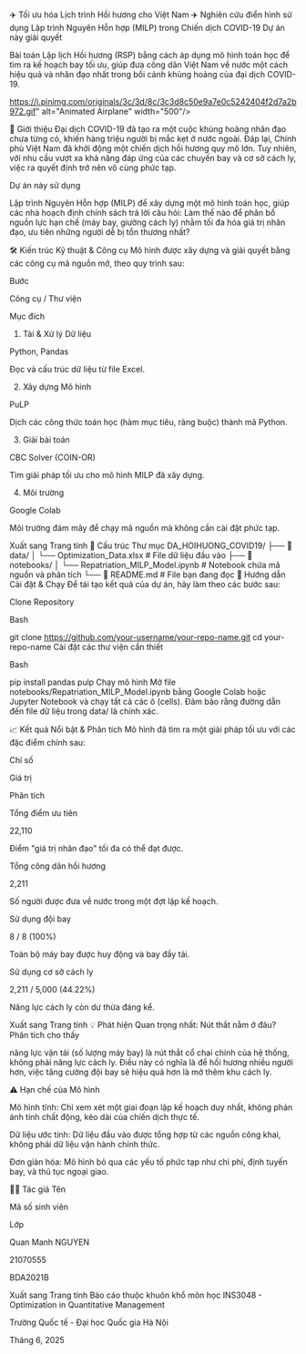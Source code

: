✈️ Tối ưu hóa Lịch trình Hồi hương cho Việt Nam ✈️
Nghiên cứu điển hình sử dụng Lập trình Nguyên Hỗn hợp (MILP) trong Chiến dịch COVID-19
Dự án này giải quyết 

Bài toán Lập lịch Hồi hương (RSP) bằng cách áp dụng mô hình toán học để tìm ra kế hoạch bay tối ưu, giúp đưa công dân Việt Nam về nước một cách hiệu quả và nhân đạo nhất trong bối cảnh khủng hoảng của đại dịch COVID-19.


https://i.pinimg.com/originals/3c/3d/8c/3c3d8c50e9a7e0c5242404f2d7a2b972.gif" alt="Animated Airplane" width="500"/>

🎯 Giới thiệu
Đại dịch COVID-19 đã tạo ra một cuộc khủng hoảng nhân đạo chưa từng có, khiến hàng triệu người bị mắc kẹt ở nước ngoài. Đáp lại, Chính phủ Việt Nam đã khởi động một chiến dịch hồi hương quy mô lớn. Tuy nhiên, với nhu cầu vượt xa khả năng đáp ứng của các chuyến bay và cơ sở cách ly, việc ra quyết định trở nên vô cùng phức tạp.



Dự án này sử dụng 

Lập trình Nguyên Hỗn hợp (MILP) để xây dựng một mô hình toán học, giúp các nhà hoạch định chính sách trả lời câu hỏi: Làm thế nào để phân bổ nguồn lực hạn chế (máy bay, giường cách ly) nhằm tối đa hóa giá trị nhân đạo, ưu tiên những người dễ bị tổn thương nhất? 

🛠️ Kiến trúc Kỹ thuật & Công cụ
Mô hình được xây dựng và giải quyết bằng các công cụ mã nguồn mở, theo quy trình sau:

Bước

Công cụ / Thư viện

Mục đích

1. Tải & Xử lý Dữ liệu

Python, Pandas

Đọc và cấu trúc dữ liệu từ file Excel.


2. Xây dựng Mô hình

PuLP

Dịch các công thức toán học (hàm mục tiêu, ràng buộc) thành mã Python.


3. Giải bài toán

CBC Solver (COIN-OR)

Tìm giải pháp tối ưu cho mô hình MILP đã xây dựng.

4. Môi trường

Google Colab

Môi trường đám mây để chạy mã nguồn mà không cần cài đặt phức tạp.


Xuất sang Trang tính
📁 Cấu trúc Thư mục
DA_HOIHUONG_COVID19/
├── 📂 data/
│   └── Optimization_Data.xlsx     # File dữ liệu đầu vào
├── 📂 notebooks/
│   └── Repatriation_MILP_Model.ipynb # Notebook chứa mã nguồn và phân tích
└── 📜 README.md                     # File bạn đang đọc
🚀 Hướng dẫn Cài đặt & Chạy
Để tái tạo kết quả của dự án, hãy làm theo các bước sau:

Clone Repository

Bash

git clone https://github.com/your-username/your-repo-name.git
cd your-repo-name
Cài đặt các thư viện cần thiết

Bash

pip install pandas pulp
Chạy mô hình
Mở file notebooks/Repatriation_MILP_Model.ipynb bằng Google Colab hoặc Jupyter Notebook và chạy tất cả các ô (cells). Đảm bảo rằng đường dẫn đến file dữ liệu trong data/ là chính xác.

📈 Kết quả Nổi bật & Phân tích
Mô hình đã tìm ra một giải pháp tối ưu với các đặc điểm chính sau:

Chỉ số

Giá trị

Phân tích

Tổng điểm ưu tiên

22,110

Điểm "giá trị nhân đạo" tối đa có thể đạt được.

Tổng công dân hồi hương

2,211

Số người được đưa về nước trong một đợt lập kế hoạch.

Sử dụng đội bay

8 / 8 (100%)

Toàn bộ máy bay được huy động và bay đầy tải.

Sử dụng cơ sở cách ly

2,211 / 5,000 (44.22%)

Năng lực cách ly còn dư thừa đáng kể.


Xuất sang Trang tính
💡 Phát hiện Quan trọng nhất: Nút thắt nằm ở đâu?
Phân tích cho thấy 

năng lực vận tải (số lượng máy bay) là nút thắt cổ chai chính của hệ thống, không phải năng lực cách ly. Điều này có nghĩa là để hồi hương nhiều người hơn, việc tăng cường đội bay sẽ hiệu quả hơn là mở thêm khu cách ly.



⚠️ Hạn chế của Mô hình

Mô hình tĩnh: Chỉ xem xét một giai đoạn lập kế hoạch duy nhất, không phản ánh tính chất động, kéo dài của chiến dịch thực tế.


Dữ liệu ước tính: Dữ liệu đầu vào được tổng hợp từ các nguồn công khai, không phải dữ liệu vận hành chính thức.


Đơn giản hóa: Mô hình bỏ qua các yếu tố phức tạp như chi phí, định tuyến bay, và thủ tục ngoại giao.

🧑‍💻 Tác giả
Tên

Mã số sinh viên

Lớp

Quan Manh NGUYEN


21070555 

BDA2021B 


Xuất sang Trang tính
Báo cáo thuộc khuôn khổ môn học INS3048 - Optimization in Quantitative Management

Trường Quốc tế - Đại học Quốc gia Hà Nội  



Tháng 6, 2025 

